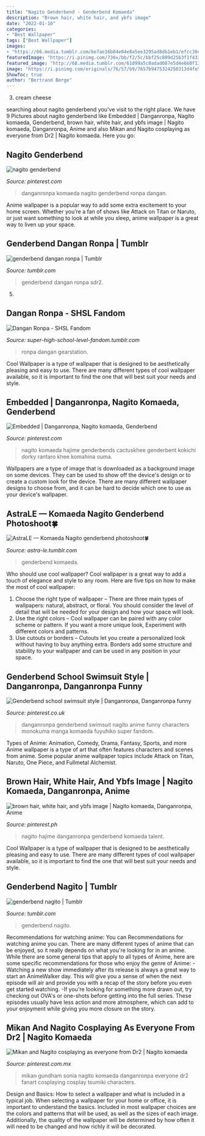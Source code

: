 ```yaml
---
title: "Nagito Genderbend - Genderbend Komaeda"
description: "Brown hair, white hair, and ybfs image"
date: "2022-01-10"
categories:
- "Best Wallpaper"
tags: ["Best Wallpaper"]
images:
- "https://66.media.tumblr.com/be7ae16b04e04e8a5ee3295ad8db1eb1/efcc30caa1bf28ca-fa/s250x400/50effb9e9e20d96e175450ee873625dc064657f6.png"
featuredImage: "https://i.pinimg.com/736x/bb/f2/5c/bbf25c809d25b3f1f433bf09ccbaa512--love-me-medium.jpg"
featured_image: "http://68.media.tumblr.com/61d99a5c0adad087e5d4e660f13484d9/tumblr_mox0ishE9W1rl66y8o1_500.png"
image: "https://i.pinimg.com/originals/76/57/b9/7657b9475324250313d4fe5619ba4d52.jpg"
ShowToc: true
author: "Bertrand Berge"
---
```



3. cream cheese 

	

		
searching about nagito genderbend you've visit to the right place. We have 9 Pictures about nagito genderbend like Embedded | Danganronpa, Nagito komaeda, Genderbend, brown hair, white hair, and ybfs image | Nagito komaeda, Danganronpa, Anime and also Mikan and Nagito cosplaying as everyone from Dr2 | Nagito komaeda. Here you go:
		
    
## Nagito Genderbend

<img loading=lazy src="https://i.pinimg.com/474x/a5/37/b4/a537b41871e985d63e3aac13da4437ea--danganronpa--gender.jpg" onerror="this.onerror=null;this.src='https://tse1.mm.bing.net/th?id=OIP.0mPO8jH8IttwoiiIR1LgkQAAAA&amp;pid=15.1';" alt="nagito genderbend">

_Source: pinterest.com_

>danganronpa komaeda nagito genderbend ronpa dangan. 

	

Anime wallpaper is a popular way to add some extra excitement to your home screen. Whether you’re a fan of shows like Attack on Titan or Naruto, or just want something to look at while you sleep, anime wallpaper is a great way to liven up your space.

    
## Genderbend Dangan Ronpa | Tumblr

<img loading=lazy src="https://78.media.tumblr.com/ae790dcd3ff34ea6de38592456828692/tumblr_opcokwmd5m1uikq00o1_r1_500.png" onerror="this.onerror=null;this.src='https://tse4.mm.bing.net/th?id=OIP.fvebfj3089S3e8VyMJYBNQHaFj&amp;pid=15.1';" alt="genderbend dangan ronpa | Tumblr">

_Source: tumblr.com_

>genderbend dangan ronpa sdr2. 

	

5.

    
## Dangan Ronpa - SHSL Fandom

<img loading=lazy src="http://68.media.tumblr.com/61d99a5c0adad087e5d4e660f13484d9/tumblr_mox0ishE9W1rl66y8o1_500.png" onerror="this.onerror=null;this.src='https://tse4.mm.bing.net/th?id=OIP.p2FPp8RKW2JTnoMMpaGRGgHaKX&amp;pid=15.1';" alt="Dangan Ronpa - SHSL Fandom">

_Source: super-high-school-level-fandom.tumblr.com_

>ronpa dangan gearstation. 

	

Cool Wallpaper is a type of wallpaper that is designed to be aesthetically pleasing and easy to use. There are many different types of cool wallpaper available, so it is important to find the one that will best suit your needs and style.

    
## Embedded | Danganronpa, Nagito Komaeda, Genderbend

<img loading=lazy src="https://i.pinimg.com/736x/bb/f2/5c/bbf25c809d25b3f1f433bf09ccbaa512--love-me-medium.jpg" onerror="this.onerror=null;this.src='https://tse1.mm.bing.net/th?id=OIP.fX6HcVinz8xfzpwNYPGuNAHaI6&amp;pid=15.1';" alt="Embedded | Danganronpa, Nagito komaeda, Genderbend">

_Source: pinterest.com_

>nagito komaeda hajime genderbends cactuskhee genderbent kokichi dorky rantaro khee komahina ouma. 

	

Wallpapers are a type of image that is downloaded as a background image on some devices. They can be used to show off the device's design or to create a custom look for the device. There are many different wallpaper designs to choose from, and it can be hard to decide which one to use as your device's wallpaper.

    
## AstraLE — Komaeda Nagito Genderbend Photoshoot🍀

<img loading=lazy src="https://64.media.tumblr.com/974eb9b6e4520f5e86db9c275d201fd3/tumblr_pnw1hu73Qm1uyik90_640.jpg" onerror="this.onerror=null;this.src='https://tse1.mm.bing.net/th?id=OIP.2jIWhuI9sQVjeAtGOJ_isQHaHa&amp;pid=15.1';" alt="AstraLE — Komaeda Nagito genderbend photoshoot🍀">

_Source: astra-le.tumblr.com_

>genderbend komaeda. 

	

Who should use cool wallpaper?
Cool wallpaper is a great way to add a touch of elegance and style to any room. Here are five tips on how to make the most of cool wallpaper: 
1) Choose the right type of wallpaper – There are three main types of wallpapers: natural, abstract, or floral. You should consider the level of detail that will be needed for your design and how your space will look. 
2) Use the right colors – Cool wallpaper can be paired with any color scheme or pattern. If you want a more unique look, Experiment with different colors and patterns. 
3) Use cutouts or borders – Cutouts let you create a personalized look without having to buy anything extra. Borders add some structure and stability to your wallpaper and can be used in any position in your space.

    
## Genderbend School Swimsuit Style | Danganronpa, Danganronpa Funny

<img loading=lazy src="https://i.pinimg.com/originals/76/57/b9/7657b9475324250313d4fe5619ba4d52.jpg" onerror="this.onerror=null;this.src='https://tse4.mm.bing.net/th?id=OIP.TtzlReBerzbzXEjkcjFG0gHaEr&amp;pid=15.1';" alt="Genderbend school swimsuit style | Danganronpa, Danganronpa funny">

_Source: pinterest.co.uk_

>danganronpa genderbend swimsuit nagito anime funny characters monokuma manga komaeda fuyuhiko super fandom. 

	

Types of Anime: Animation, Comedy, Drama, Fantasy, Sports, and more
Anime wallpaper is a type of art that often features characters and scenes from anime. Some popular anime wallpaper topics include Attack on Titan, Naruto, One Piece, and Fullmetal Alchemist.

    
## Brown Hair, White Hair, And Ybfs Image | Nagito Komaeda, Danganronpa, Anime

<img loading=lazy src="https://i.pinimg.com/originals/b0/0f/c7/b00fc7bbf78dde4d9e2058f63c4cf30c.png" onerror="this.onerror=null;this.src='https://tse1.mm.bing.net/th?id=OIP.vH3RqktRhdXIDGhV4qe_XAHaKw&amp;pid=15.1';" alt="brown hair, white hair, and ybfs image | Nagito komaeda, Danganronpa, Anime">

_Source: pinterest.ph_

>nagito hajime danganronpa genderbend komaeda talent. 

	

Cool Wallpaper is a type of wallpaper that is designed to be aesthetically pleasing and easy to use. There are many different types of cool wallpaper available, so it is important to find the one that will best suit your needs and style.

    
## Genderbend Nagito | Tumblr

<img loading=lazy src="https://66.media.tumblr.com/be7ae16b04e04e8a5ee3295ad8db1eb1/efcc30caa1bf28ca-fa/s250x400/50effb9e9e20d96e175450ee873625dc064657f6.png" onerror="this.onerror=null;this.src='https://tse4.mm.bing.net/th?id=OIP.4pDFOE7R5VlXIilqFxMaWgAAAA&amp;pid=15.1';" alt="genderbend nagito | Tumblr">

_Source: tumblr.com_

>genderbend nagito. 

	

Recommendations for watching anime: You can
Recommendations for watching anime you can. There are many different types of anime that can be enjoyed, so it really depends on what you're looking for in an anime. While there are some general tips that apply to all types of Anime, here are some specific recommendations for those who enjoy the genre of Anime: 
-Watching a new show immediately after its release is always a great way to start an AnimeWalker day. This will give you a sense of when the next episode will air and provide you with a recap of the story before you even get started watching. 
-If you're looking for something more drawn out, try checking out OVA's or one-shots before getting into the full series. These episodes usually have less action and more atmosphere, which can add to your enjoyment while giving you more closure on the story.

    
## Mikan And Nagito Cosplaying As Everyone From Dr2 | Nagito Komaeda

<img loading=lazy src="https://i.pinimg.com/originals/a3/f4/87/a3f487a49073fc23901954ff6fd4f6c9.jpg" onerror="this.onerror=null;this.src='https://tse1.mm.bing.net/th?id=OIP.wOeaz2DvtFUsEZWR--RkPAHaKW&amp;pid=15.1';" alt="Mikan and Nagito cosplaying as everyone from Dr2 | Nagito komaeda">

_Source: pinterest.com.mx_

>mikan gundham sonia nagito komaeda danganronpa everyone dr2 fanart cosplaying cosplay tsumiki characters. 

	

Design and Basics: How to select a wallpaper and what is included in a typical job.
When selecting a wallpaper for your home or office, it is important to understand the basics. Included in most wallpaper choices are the colors and patterns that will be used, as well as the sizes of each image. Additionally, the quality of the wallpaper will be determined by how often it will need to be changed and how richly it will be decorated.


